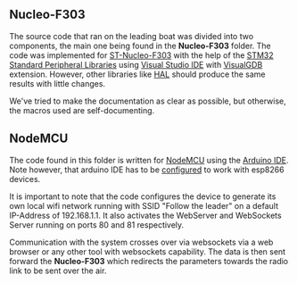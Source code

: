 ## Nucleo-F303 

The source code that ran on the leading boat was divided into two components, the main one being found in the **Nucleo-F303** folder. 
The code was implemented for [ST-Nucleo-F303](https://os.mbed.com/platforms/ST-Nucleo-F303K8/) with the help of the [STM32 Standard Peripheral Libraries](https://www.st.com/en/embedded-software/stm32-standard-peripheral-libraries.html)
using [Visual Studio IDE](https://visualstudio.microsoft.com/) with [VisualGDB](https://visualgdb.com/) extension. However, other libraries like [HAL](http://stm32f4-discovery.net/2015/07/all-stm32-hal-libraries/) 
should produce the same results with little changes. 

We've tried to make the documentation as clear as possible, but otherwise, the macros used are self-documenting. 

## NodeMCU 

The code found in this folder is written for [NodeMCU](https://en.wikipedia.org/wiki/NodeMCU) using the [Arduino IDE](https://www.arduino.cc/en/Main/Software). Note however, that
arduino IDE has to be [configured](https://github.com/esp8266/Arduino) to work with esp8266 devices. 

It is important to note that the code configures the device to generate its own local wifi network running with SSID "Follow the leader" 
on a default IP-Address of 192.168.1.1. It also activates the WebServer and WebSockets Server running on ports 80 and 81 respectively. 

Communication with the system crosses over via websockets via a web browser or any other tool with websockets capability. The data is then sent forward the **Nucleo-F303** which redirects the parameters towards the radio link to be sent over the air. 
